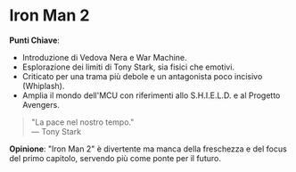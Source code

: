 # Iron Man 2 

 **Punti Chiave**: 
  - Introduzione di Vedova Nera e War Machine.
  - Esplorazione dei limiti di Tony Stark, sia fisici che emotivi.
  - Criticato per una trama più debole e un antagonista poco incisivo (Whiplash).
  - Amplia il mondo dell'MCU con riferimenti allo S.H.I.E.L.D. e al Progetto Avengers.

> "La pace nel nostro tempo."  
> — Tony Stark

**Opinione**: "Iron Man 2" è divertente ma manca della freschezza e del focus del primo capitolo, servendo più come ponte per il futuro.
